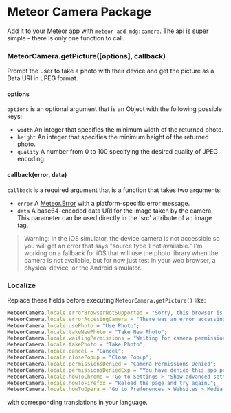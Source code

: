 # Meteor Camera Package

Add it to your [Meteor](http://meteor.com) app with `meteor add mdg:camera`. The api is super simple - there is only one function to call.

### MeteorCamera.getPicture([options], callback)

Prompt the user to take a photo with their device and get the picture as a Data URI in JPEG format.

#### options

`options` is an optional argument that is an Object with the following possible keys:

- `width` An integer that specifies the minimum width of the returned photo.
- `height` An integer that specifies the minimum height of the returned photo.
- `quality` A number from 0 to 100 specifying the desired quality of JPEG encoding.

#### callback(error, data)

`callback` is a required argument that is a function that takes two arguments:

- `error` A [Meteor.Error](http://docs.meteor.com/#meteor_error) with a platform-specific error message.
- `data` A base64-encoded data URI for the image taken by the camera. This parameter can be used directly in the 'src' attribute of an image tag.


> Warning: In the iOS simulator, the device camera is not accessible so you will get an error that says "source type 1 not available."
> I'm working on a fallback for iOS that will use the photo library when the camera is not available, but for now just test in your web browser, a physical device, or the Android simulator.

### Localize

Replace these fields before executing `MeteorCamera.getPicture()` like:

```javascript
MeteorCamera.locale.errorBrowserNotSupported = "Sorry, this browser is currently not supported for camera functionality.";
MeteorCamera.locale.errorAccesingCamera = "There was an error accessing the camera.";
MeteorCamera.locale.usePhoto = "Use Photo";
MeteorCamera.locale.takeNewPhoto = "Take New Photo";
MeteorCamera.locale.waitingPermissions = "Waiting for camera permissions...";
MeteorCamera.locale.takePhoto = "Take Photo";
MeteorCamera.locale.cancel = "Cancel";
MeteorCamera.locale.closePopup = "Close Popup";
MeteorCamera.locale.permissionsDenied = "Camera Permissions Denied";
MeteorCamera.locale.permissionsDeniedExp = "You have denied this app permission to use your camera. If you would like to allow permissions, follow the directions for your browser below.";
MeteorCamera.locale.howToChrome = 'Go to Settings > "Show advanced settings..." > "Content settings..." > Media heading > "Manage exceptions...", then find this website in the list and allow video capture.';
MeteorCamera.locale.howToFirefox = "Reload the page and try again.";
MeteorCamera.locale.howToOpera = 'Go to Preferences > Websites > Media heading > "Manage exceptions...", then find this website in the list and allow video capture.';
```

with corresponding translations in your language.

